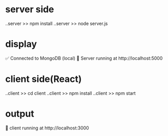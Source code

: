 # server side 
..server >> npm install
..server >> node server.js
# display
✅ Connected to MongoDB (local)
🚀 Server running at http://localhost:5000

# client side(React)
..client >> cd client
..client >> npm install
..client >> npm start

# output
🚀 client running at http://localhost:3000

